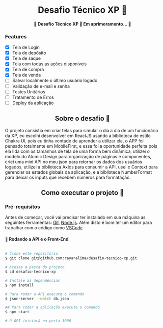 <h1 align="center">Desafio Técnico XP 🚀</h1>

<h4 align="center"> 
	🚧 Desafio Técnico XP 🚀 Em aprimoramento...  🚧
</h4>

### Features

- [x] Tela de Login
- [x] Tela de depósito
- [x] Tela de saque
- [x] Tela com todas as ações disponiveis
- [x] Tela de compra
- [x] Tela de venda
- [ ] Salvar localmente o último usuário logado
- [ ] Validação de e-mail e senha
- [ ] Testes Unitários
- [ ] Tratamento de Erros
- [ ] Deploy da aplicação

<h2 align="center">Sobre o desafio 🚀</h1>

O projeto consistia em criar telas para simular o dia a dia de um funcionário da XP, eu escolhi desenvolver em ReactJS usando a biblioteca de estilo Chakra UI, pois eu tinha vontade de aprender a utilizar ela, o APP foi pensado totalmente em MobileFirst, e essa foi a oportunidade perfeita pois ela lida com os tamanhos de tela de uma forma bem dinâmica, utilizei o modelo do Atomic Design para organização de páginas e componentes, criei uma mini API no meu json para retornar os dados dos usuários logados, utilizei a biblioteca Axios para consumir a API, usei o Context para gerenciar os estados globais da aplicação, e a biblioteca NumberFormat para deixar os inputs que recebem números para formatação.

<h2 align="center">Como executar o projeto 🚀</h1>

### Pré-requisitos

Antes de começar, você vai precisar ter instalado em sua máquina as seguintes ferramentas:
[Git](https://git-scm.com), [Node.js](https://nodejs.org/en/). 
Além disto é bom ter um editor para trabalhar com o código como [VSCode](https://code.visualstudio.com/)

#### 🎲 Rodando a API e o Front-End
```bash

# Clone este repositório
$ git clone git@github.com:rayanalima/desafio-tecnico-xp.git

# Acesse a pasta do projeto
$ cd desafio-tecnico-xp

# Instale as dependências
$ npm install

# Para rodar a API execute o comando
$ json-server --watch db.json

## Para rodar a aplicação execute o comando
$ npm start

# O API iniciará na porta 3000

```


